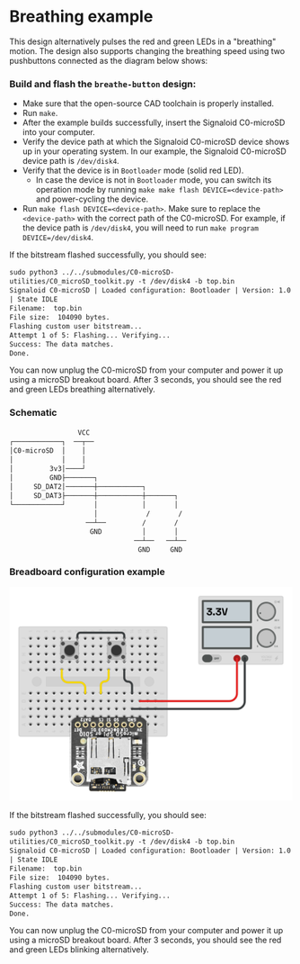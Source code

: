# Breathing example
This design alternatively pulses the red and green LEDs in a "breathing" motion. The design also supports changing the breathing speed using two pushbuttons connected as the diagram below shows:

### Build and flash the `breathe-button` design:
- Make sure that the open-source CAD toolchain is properly installed.
- Run `make`. 
- After the example builds successfully, insert the Signaloid C0-microSD into your computer.
- Verify the device path at which the Signaloid C0-microSD device shows up in your operating system. In our example, the Signaloid C0-microSD device path is `/dev/disk4`.
- Verify that the device is in `Bootloader` mode (solid red LED).
  - In case the device is not in `Bootloader` mode, you can switch its operation mode by running `make make flash DEVICE=<device-path>` and power-cycling the device.
- Run `make flash DEVICE=<device-path>`. Make sure to replace the `<device-path>` with the correct path of the C0-microSD. For example, if the device path is `/dev/disk4`, you will need to run `make program DEVICE=/dev/disk4`.

If the bitstream flashed successfully, you should see:
```console
sudo python3 ../../submodules/C0-microSD-utilities/C0_microSD_toolkit.py -t /dev/disk4 -b top.bin
Signaloid C0-microSD | Loaded configuration: Bootloader | Version: 1.0 | State IDLE
Filename:  top.bin
File size:  104090 bytes.
Flashing custom user bitstream...
Attempt 1 of 5: Flashing... Verifying...
Success: The data matches.
Done.
```

You can now unplug the C0-microSD from your computer and power it up using a microSD breakout board. After 3 seconds, you should see the red and green LEDs breathing alternatively.

### Schematic
```
                 VCC                         
┌────────────┐  ──┬──                        
│C0-microSD  │    │                          
│            │    │                          
│         3v3│────┘                          
│         GND├───────┐                       
│     SD_DAT2│───────┼───────────┐           
│     SD_DAT3├───────┼───────────┼───────┐   
└────────────┘       │           │       │   
                     │            /       /  
                   ──┴──         /       /   
                    GND          │       │   
                               ──┴──   ──┴── 
                                GND     GND  
```

### Breadboard configuration example
![Breathe button breadboard schematic](images/breathe-button-breadboard.png)
 







If the bitstream flashed successfully, you should see:
```console
sudo python3 ../../submodules/C0-microSD-utilities/C0_microSD_toolkit.py -t /dev/disk4 -b top.bin
Signaloid C0-microSD | Loaded configuration: Bootloader | Version: 1.0 | State IDLE
Filename:  top.bin
File size:  104090 bytes.
Flashing custom user bitstream...
Attempt 1 of 5: Flashing... Verifying...
Success: The data matches.
Done.
```

You can now unplug the C0-microSD from your computer and power it up using a microSD breakout board. After 3 seconds, you should see the red and green LEDs blinking alternatively.

